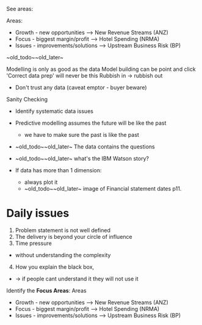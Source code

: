 
See areas:

Areas: 
- Growth - new opportunities --> New Revenue Streams (ANZ)
- Focus - biggest margin/profit --> Hotel Spending (NRMA)
- Issues - improvements/solutions --> Upstream Business Risk (BP)


~old_todo~~old_later~



Modelling is only as good as the data
Model building can be point and click
'Correct data prep' will never be this
Rubbish in -> rubbish out
- Don't trust any data (caveat emptor - buyer beware)

Sanity Checking

- Identify systematic data issues
- Predictive modelling assumes the future will be like the past
  - we have to make sure the past is like the past
- ~old_todo~~old_later~ The data contains the questions

- ~old_todo~~old_later~ what's the IBM Watson story?

- If data has more than 1 dimension:
  - always plot it
  - ~old_todo~~old_later~ image of Financial statement dates p11.

# Daily issues

1. Problem statement is not well defined
2. The delivery is beyond your circle of influence
3. Time pressure 
  - without understanding the complexity
4. How you explain the black box, 
  - -> if people cant understand it they will not use it


Identify the **Focus Areas**: 
Areas
- Growth - new opportunities --> New Revenue Streams (ANZ)
- Focus - biggest margin/profit --> Hotel Spending (NRMA)
- Issues - improvements/solutions --> Upstream Business Risk (BP)

